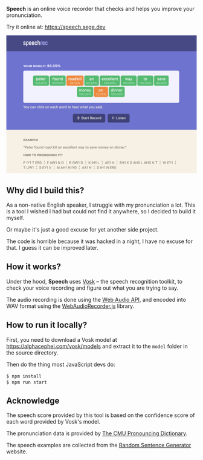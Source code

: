 **Speech** is an online voice recorder that checks and helps you improve your pronunciation.

Try it online at: https://speech.sege.dev

![](screenshot.png)

## Why did I build this?

As a non-native English speaker, I struggle with my pronunciation a lot. This is a tool I wished I had but could not find it anywhere, so I decided to build it myself.

Or maybe it's just a good excuse for yet another side project.

The code is horrible because it was hacked in a night, I have no excuse for that. I guess it can be improved later.

## How it works?

Under the hood, **Speech** uses [Vosk](https://alphacephei.com/vosk/) – the speech recognition toolkit, to check your voice recording and figure out what you are trying to say.

The audio recording is done using the [Web Audio API](https://developer.mozilla.org/en-US/docs/Web/API/Web_Audio_API), and encoded into WAV format using the [WebAudioRecorder.js](https://github.com/higuma/web-audio-recorder-js) library.

## How to run it locally?

First, you need to download a Vosk model at https://alphacephei.com/vosk/models and extract it to the `model` folder in the source directory.

Then do the thing most JavaScript devs do:

```
$ npm install
$ npm run start
```

## Acknowledge

The speech score provided by this tool is based on the confidence score of each word provided by Vosk's model.

The pronunciation data is provided by [The CMU Pronouncing Dictionary](http://www.speech.cs.cmu.edu/cgi-bin/cmudict).

The speech examples are collected from the [Random Sentence Generator](https://randomwordgenerator.com/sentence.php) website.